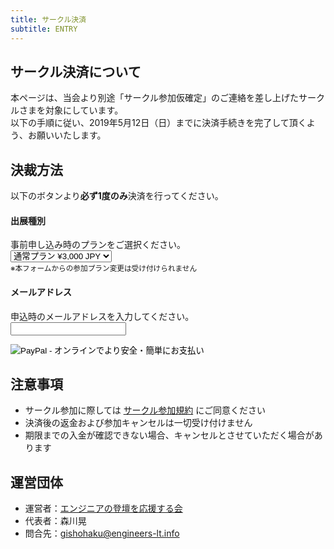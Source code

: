 ```yaml
---
title: サークル決済
subtitle: ENTRY
---
```


## サークル決済について

本ページは、当会より別途「サークル参加仮確定」のご連絡を差し上げたサークルさまを対象にしています。<br>
以下の手順に従い、2019年5月12日（日）までに決済手続きを完了して頂くよう、お願いいたします。<br>

## 決裁方法

以下のボタンより**必ず1度のみ**決済を行ってください。<br>

<form action="https://www.paypal.com/cgi-bin/webscr" method="post" target="_top">
    <input type="hidden" name="cmd" value="_s-xclick">
    <input type="hidden" name="hosted_button_id" value="V3QFKMH7S45ZQ">
    <p>
    <h4>出展種別</h4>
        事前申し込み時のプランをご選択ください。<br>
        <input type="hidden" name="on0" value="出展種別">
        <select name="os0">
            <option value="通常プラン">通常プラン ¥3,000 JPY</option>
            <option value="倍量プラン">倍量プラン ¥6,000 JPY</option>
        </select><br>
        <small>
            ※本フォームからの参加プラン変更は受け付けられません<br>
        </small>
    </p>
    <p>
        <h4>メールアドレス</h4>
        <input type="hidden" name="on1" value="申込時のメールアドレス">
        申込時のメールアドレスを入力してください。<br>
        <input type="text" name="os1" maxlength="200"><br>
        <input type="hidden" name="currency_code" value="JPY">
    </p>
    <p>
        <input type="image" src="https://www.paypalobjects.com/ja_JP/JP/i/btn/btn_buynowCC_LG.gif" border="0" name="submit" alt="PayPal - オンラインでより安全・簡単にお支払い">
        <img alt="" border="0" src="https://www.paypalobjects.com/ja_JP/i/scr/pixel.gif" width="1" height="1">
    </p>
</form>

## 注意事項

- サークル参加に際しては [サークル参加規約](/terms/) にご同意ください
- 決済後の返金および参加キャンセルは一切受け付けません
- 期限までの入金が確認できない場合、キャンセルとさせていただく場合があります

## 運営団体

- 運営者：[エンジニアの登壇を応援する会](https://portal.engineers.lt.info/)
- 代表者：森川晃
- 問合先：gishohaku@engineers-lt.info

